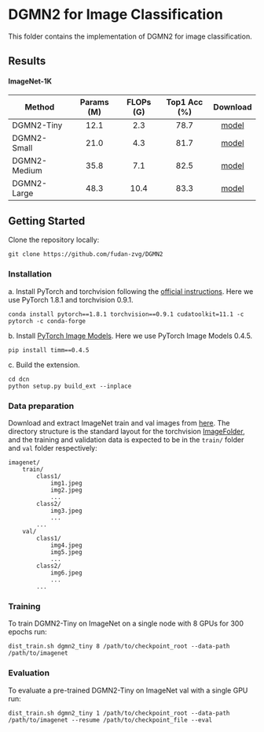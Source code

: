 # DGMN2 for Image Classification

This folder contains the implementation of DGMN2 for image classification.


## Results

#### ImageNet-1K

| Method       | Params (M) | FLOPs (G) | Top1 Acc (%) | Download |
|--------------|:----------:|:---------:|:------------:|:--------:|
| DGMN2-Tiny   |    12.1    |    2.3    |     78.7     | [model](https://drive.google.com/file/d/1H21VwFOzkv47GIXnV2a47F2K98wn3s0a/view?usp=sharing) |
| DGMN2-Small  |    21.0    |    4.3    |     81.7     | [model](https://drive.google.com/file/d/1bOhpFnZLO8Va4LJccrlnazD1aL61wm5b/view?usp=sharing) |
| DGMN2-Medium |    35.8    |    7.1    |     82.5     | [model](https://drive.google.com/file/d/13iDrUlynBs83pdhUoFmwQoZbAf4oDvTm/view?usp=sharing) |
| DGMN2-Large  |    48.3    |   10.4    |     83.3     | [model](https://drive.google.com/file/d/1nXvXHXJZpsScPnI2VQe8ZgrGXuMpbHia/view?usp=sharing) |


## Getting Started

Clone the repository locally:
```
git clone https://github.com/fudan-zvg/DGMN2
```


### Installation

a. Install PyTorch and torchvision following the [official instructions](https://pytorch.org/). Here we use PyTorch 1.8.1 and torchvision 0.9.1.
```
conda install pytorch==1.8.1 torchvision==0.9.1 cudatoolkit=11.1 -c pytorch -c conda-forge
```

b. Install [PyTorch Image Models](https://github.com/rwightman/pytorch-image-models). Here we use PyTorch Image Models 0.4.5.
```
pip install timm==0.4.5
```

c. Build the extension.
```
cd dcn
python setup.py build_ext --inplace
```


### Data preparation

Download and extract ImageNet train and val images from [here](https://image-net.org/).
The directory structure is the standard layout for the torchvision [ImageFolder](https://pytorch.org/vision/stable/generated/torchvision.datasets.ImageFolder.html), and the training and validation data is expected to be in the `train/` folder and `val` folder respectively:

```
imagenet/
    train/
        class1/
            img1.jpeg
            img2.jpeg
            ...
        class2/
            img3.jpeg
            ...
        ...
    val/
        class1/
            img4.jpeg
            img5.jpeg
            ...
        class2/
            img6.jpeg
            ...
        ...
```


### Training
To train DGMN2-Tiny on ImageNet on a single node with 8 GPUs for 300 epochs run:

```
dist_train.sh dgmn2_tiny 8 /path/to/checkpoint_root --data-path /path/to/imagenet
```


### Evaluation
To evaluate a pre-trained DGMN2-Tiny on ImageNet val with a single GPU run:
```
dist_train.sh dgmn2_tiny 1 /path/to/checkpoint_root --data-path /path/to/imagenet --resume /path/to/checkpoint_file --eval
```
